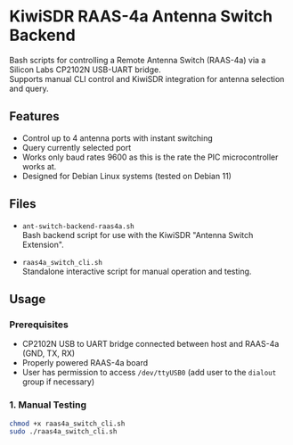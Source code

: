 # KiwiSDR RAAS-4a Antenna Switch Backend

Bash scripts for controlling a Remote Antenna Switch (RAAS-4a) via a Silicon Labs CP2102N USB-UART bridge.  
Supports manual CLI control and KiwiSDR integration for antenna selection and query.

## Features

- Control up to 4 antenna ports with instant switching
- Query currently selected port
- Works only baud rates 9600 as this is the rate the PIC microcontroller works at.
- Designed for Debian Linux systems (tested on Debian 11)

## Files

- `ant-switch-backend-raas4a.sh`  
  Bash backend script for use with the KiwiSDR "Antenna Switch Extension".

- `raas4a_switch_cli.sh`  
  Standalone interactive script for manual operation and testing.

## Usage

### Prerequisites

- CP2102N USB to UART bridge connected between host and RAAS-4a (GND, TX, RX)
- Properly powered RAAS-4a board
- User has permission to access `/dev/ttyUSB0` (add user to the `dialout` group if necessary)

### 1. Manual Testing

```bash
chmod +x raas4a_switch_cli.sh
sudo ./raas4a_switch_cli.sh
